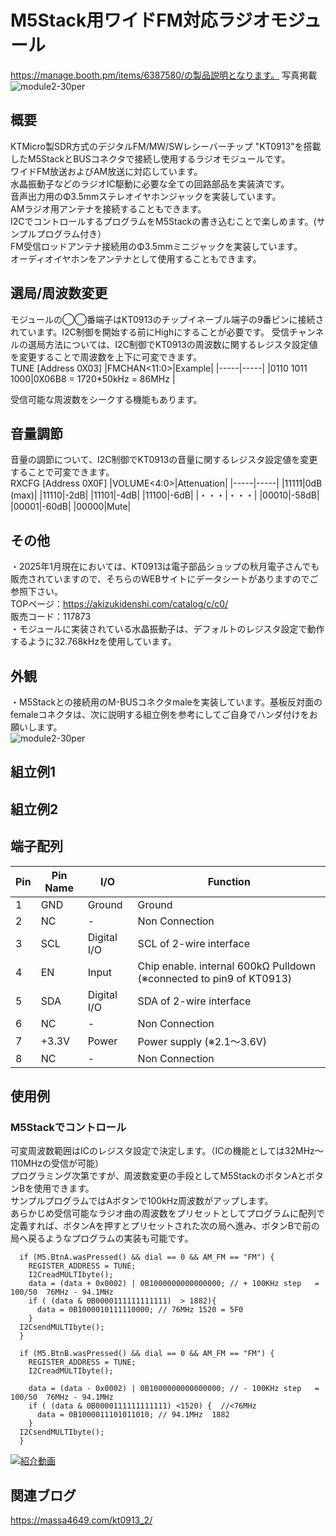 # M5Stack用ワイドFM対応ラジオモジュール
https://manage.booth.pm/items/6387580/の製品説明となります。 
写真掲載  
![module2-30per](https://github.com/user-attachments/assets/3c74b1cb-6309-4528-93c6-1831bfa8984b)

## 概要  
KTMicro製SDR方式のデジタルFM/MW/SWレシーバーチップ "KT0913"を搭載したM5StackとBUSコネクタで接続し使用するラジオモジュールです。  
ワイドFM放送およびAM放送に対応しています。  
水晶振動子などのラジオIC駆動に必要な全ての回路部品を実装済です。  
音声出力用のΦ3.5mmステレオイヤホンジャックを実装しています。  
AMラジオ用アンテナを接続することもできます。  
I2CでコントロールするプログラムをM5Stackの書き込むことで楽しめます。(サンプルプログラム付き）  
FM受信ロッドアンテナ接続用のΦ3.5mmミニジャックを実装しています。  
オーディオイヤホンをアンテナとして使用することもできます。  

## 選局/周波数変更
モジュールの◯◯番端子はKT0913のチップイネーブル端子の9番ピンに接続されています。I2C制御を開始する前にHighにすることが必要です。
受信チャンネルの選局方法については、I2C制御でKT0913の周波数に関するレジスタ設定値を変更することで周波数を上下に可変できます。  
TUNE [Address 0X03]
|FMCHAN<11:0>|Example|
|-----|-----|
|0110 1011 1000|0X06B8 = 1720*50kHz = 86MHz |

受信可能な周波数をシークする機能もあります。  




## 音量調節
音量の調節について、I2C制御でKT0913の音量に関するレジスタ設定値を変更することで可変できます。  
RXCFG [Address 0X0F]
|VOLUME<4:0>|Attenuation|
|-----|-----|
|11111|0dB (max)|
|11110|-2dB|
|11101|-4dB|
|11100|-6dB|
|・・・|・・・|
|00010|-58dB|
|00001|-60dB|
|00000|Mute|

## その他
・2025年1月現在においては、KT0913は電子部品ショップの秋月電子さんでも販売されていますので、そちらのWEBサイトにデータシートがありますのでご参照下さい。  
TOPページ：https://akizukidenshi.com/catalog/c/c0/  
販売コード：117873  
・モジュールに実装されている水晶振動子は、デフォルトのレジスタ設定で動作するように32.768kHzを使用しています。

## 外観
・M5Stackとの接続用のM-BUSコネクタmaleを実装しています。基板反対面のfemaleコネクタは、次に説明する組立例を参考にしてご自身でハンダ付けをお願いします。  
![module2-30per](https://github.com/user-attachments/assets/3c74b1cb-6309-4528-93c6-1831bfa8984b)

## 組立例1  


## 組立例2  





## 端子配列
|Pin|Pin Name|I/O|Function|
|-----|-----|-----|-----|
|1|GND|Ground|Ground|
|2|NC|-|Non Connection|
|3|SCL|Digital I/O|SCL of 2-wire interface|
|4|EN|Input|Chip enable. internal 600kΩ Pulldown (※connected to pin9 of KT0913)|
|5|SDA|Digital I/O|SDA of 2-wire interface|
|6|NC|-|Non Connection|
|7|+3.3V|Power|Power supply (※2.1～3.6V)|
|8|NC|-|Non Connection|

## 使用例

### M5Stackでコントロール

可変周波数範囲はICのレジスタ設定で決定します。（ICの機能としては32MHz～110MHzの受信が可能）  
プログラミング次第ですが、周波数変更の手段としてM5StackのボタンAとボタンBを使用できます。  
サンプルプログラムではAボタンで100kHz周波数がアップします。  
あらかじめ受信可能なラジオ曲の周波数をプリセットとしてプログラムに配列で定義すれば、ボタンAを押すとプリセットされた次の局へ進み、ボタンBで前の局へ戻るようなプログラムの実装も可能です。
```
  if (M5.BtnA.wasPressed() && dial == 0 && AM_FM == "FM") {
    REGISTER_ADDRESS = TUNE;
    I2CreadMULTIbyte();
    data = (data + 0x0002) | 0B1000000000000000; // + 100KHz step   = 100/50  76MHz - 94.1MHz
    if ( (data & 0B0000111111111111)  > 1882){
      data = 0B1000010111110000; // 76MHz 1520 = 5F0
    }
  I2CsendMULTIbyte();
  }

  if (M5.BtnB.wasPressed() && dial == 0 && AM_FM == "FM") {
    REGISTER_ADDRESS = TUNE;
    I2CreadMULTIbyte();

    data = (data - 0x0002) | 0B1000000000000000; // - 100KHz step   = 100/50  76MHz - 94.1MHz
    if ( (data & 0B0000111111111111) <1520) {  //<76MHz
      data = 0B1000011101011010; // 94.1MHz  1882
    }
  I2CsendMULTIbyte();
  }
```

[![紹介動画]()](https://youtu.be/vZIJL4G87UQ)

## 関連ブログ
https://massa4649.com/kt0913_2/  

